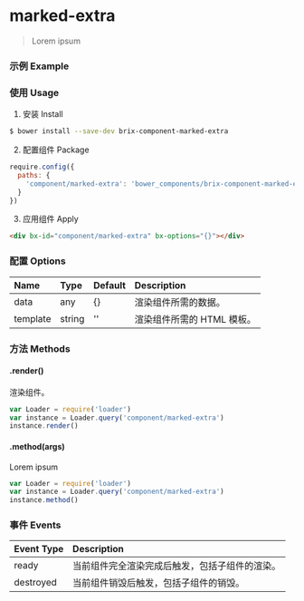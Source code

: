 # marked-extra

> Lorem ipsum

### 示例 Example

<div bx-id="component/marked-extra" bx-options="{}"></div>

### 使用 Usage

1. 安装 Install

  ```sh
  $ bower install --save-dev brix-component-marked-extra
  ```

2. 配置组件 Package

  ```js
  require.config({
    paths: {
      'component/marked-extra': 'bower_components/brix-component-marked-extra/marked-extra'
    }
  })
  ```

3. 应用组件 Apply

  ```html
  <div bx-id="component/marked-extra" bx-options="{}"></div>
  ```

### 配置 Options

Name | Type | Default | Description
:--- | :--- | :------ | :----------
data | any | {} | 渲染组件所需的数据。
template | string | '' | 渲染组件所需的 HTML 模板。

### 方法 Methods

#### .render()

渲染组件。

```js
var Loader = require('loader')
var instance = Loader.query('component/marked-extra')
instance.render()
```

#### .method(args)

Lorem ipsum

```js
var Loader = require('loader')
var instance = Loader.query('component/marked-extra')
instance.method()
```

### 事件 Events

Event Type | Description
:--------- | :----------
ready | 当前组件完全渲染完成后触发，包括子组件的渲染。
destroyed | 当前组件销毁后触发，包括子组件的销毁。

